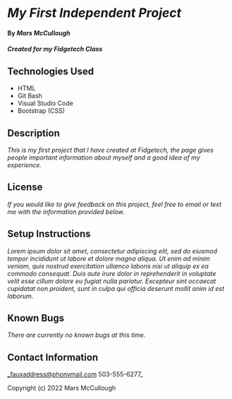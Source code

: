 # _My First Independent Project_

#### By _**Mars McCullough**_

#### _Created for my Fidgetech Class_

## Technologies Used

* HTML
* Git Bash
* Visual Studio Code
* Bootstrap (CSS)

## Description

_This is my first project that I have created at Fidgetech, the page gives people important information about myself and a good idea of my experience._

## License

_If you would like to give feedback on this project, feel free to email or text me with the information provided below._

## Setup Instructions

_Lorem ipsum dolor sit amet, consectetur adipiscing elit, sed do eiusmod tempor incididunt ut labore et dolore magna aliqua. Ut enim ad minim veniam, quis nostrud exercitation ullamco laboris nisi ut aliquip ex ea commodo consequat. Duis aute irure dolor in reprehenderit in voluptate velit esse cillum dolore eu fugiat nulla pariatur. Excepteur sint occaecat cupidatat non proident, sunt in culpa qui officia deserunt mollit anim id est laborum._

## Known Bugs

_There are currently no known bugs at this time._

## Contact Information

_fauxaddress@phonymail.com
  503-555-6277_

Copyright (c) 2022 Mars McCullough
